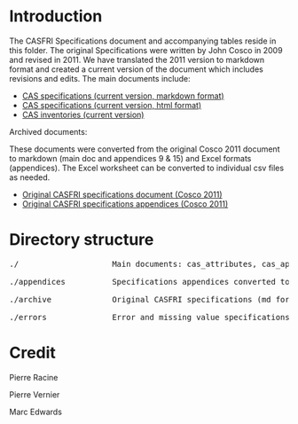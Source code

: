 # Introduction

The CASFRI Specifications document and accompanying tables reside in this folder. The original Specifications were written by John Cosco in 2009 and revised in 2011. We have translated the 2011 version to markdown format and created a current version of the document which includes revisions and edits. The main documents include:

  * [CAS specifications (current version, markdown format)](cas_specifications.md)
  * [CAS specifications (current version, html format)](https://edwardsmarc.github.io/CASFRI/specifications/cas_specifications.html)
  * [CAS inventories (current version)](cas_inventories.md)

Archived documents:

These documents were converted from the original Cosco 2011 document to markdown (main doc and appendices 9 & 15) and Excel formats (appendices). The Excel worksheet can be converted to individual csv files as needed.

  * [Original CASFRI specifications document (Cosco 2011)](archive/cas_specifications_feb2011.md)
  * [Original CASFRI specifications appendices (Cosco 2011)](archive/cas_appendices_feb2011.xlsx)

# Directory structure

<pre>
./                    Main documents: cas_attributes, cas_appendices, cas_inventories

./appendices          Specifications appendices converted to csv files (incomplete)

./archive             Original CASFRI specifications (md format) including appendices (xlsx format)

./errors              Error and missing value specifications and codes (csv and xlsx files)
</pre>

# Credit
Pierre Racine

Pierre Vernier

Marc Edwards
